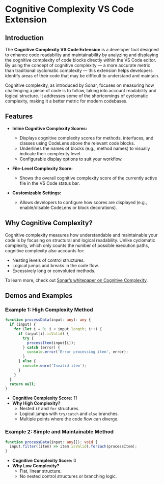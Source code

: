# Cognitive Complexity VS Code Extension

## Introduction

The **Cognitive Complexity VS Code Extension** is a developer tool designed to enhance code readability and maintainability by analyzing and displaying the cognitive complexity of code blocks directly within the VS Code editor. By using the concept of cognitive complexity — a more accurate metric than traditional cyclomatic complexity — this extension helps developers identify areas of their code that may be difficult to understand and maintain.

Cognitive complexity, as introduced by Sonar, focuses on measuring how challenging a piece of code is to follow, taking into account readability and logical structure. It addresses some of the shortcomings of cyclomatic complexity, making it a better metric for modern codebases.

## Features

- **Inline Cognitive Complexity Scores:**

  - Displays cognitive complexity scores for methods, interfaces, and classes using CodeLens above the relevant code blocks.
  - Underlines the names of blocks (e.g., method names) to visually indicate their complexity level.
  - Configurable display options to suit your workflow.

- **File-Level Complexity Score:**

  - Shows the overall cognitive complexity score of the currently active file in the VS Code status bar.

- **Customizable Settings:**
  - Allows developers to configure how scores are displayed (e.g., enable/disable CodeLens or block decorations).

## Why Cognitive Complexity?

Cognitive complexity measures how understandable and maintainable your code is by focusing on structural and logical readability. Unlike cyclomatic complexity, which only counts the number of possible execution paths, cognitive complexity also accounts for:

- Nesting levels of control structures.
- Logical jumps and breaks in the code flow.
- Excessively long or convoluted methods.

To learn more, check out [Sonar’s whitepaper on Cognitive Complexity](https://www.sonarsource.com/docs/CognitiveComplexity.pdf).

## Demos and Examples

### Example 1: High Complexity Method

```typescript
function processData(input: any): any {
  if (input) {
    for (let i = 0; i < input.length; i++) {
      if (input[i].isValid) {
        try {
          processItem(input[i]);
        } catch (error) {
          console.error('Error processing item', error);
        }
      } else {
        console.warn('Invalid item');
      }
    }
  }
  return null;
}
```

- **Cognitive Complexity Score:** 11
- **Why High Complexity?**
  - Nested `if` and `for` structures.
  - Logical jumps with `try/catch` and `else` branches.
  - Multiple points where the code flow can diverge.

### Example 2: Simple and Maintainable Method

```typescript
function processData(input: any[]): void {
  input.filter((item) => item.isValid).forEach(processItem);
}
```

- **Cognitive Complexity Score:** 0
- **Why Low Complexity?**
  - Flat, linear structure.
  - No nested control structures or branching logic.
